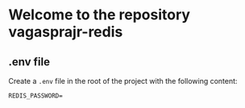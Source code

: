 # Welcome to the repository vagasprajr-redis

## .env file

Create a `.env` file in the root of the project with the following content:

```
REDIS_PASSWORD=
```
